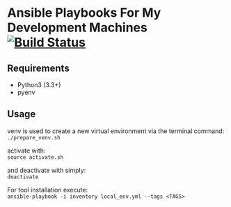 # Ansible Playbooks For My Development Machines [![Build Status](https://travis-ci.org/maximkir/ansible-playbooks.svg?branch=master)](https://travis-ci.org/maximkir/ansible-playbooks)

## Requirements
* Python3 (3.3+)
* pyenv

## Usage
venv is used to create a new virtual environment via the terminal command:  
`./prepare_venv.sh`

activate with:  
`source activate.sh`

and deactivate with simply:  
`deactivate`

For tool installation execute:  
`ansible-playbook -i inventory local_env.yml --tags <TAGS>`
